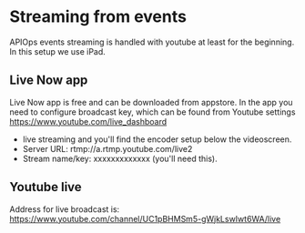 # Streaming from events

APIOps events streaming is handled with youtube at least for the beginning. In this setup we use iPad. 

## Live Now app
Live Now app is free and can be downloaded from appstore. In the app you need to configure broadcast key, which can be found from Youtube settings https://www.youtube.com/live_dashboard 
- live streaming and you'll find the encoder setup below the videoscreen. 
- Server URL: rtmp://a.rtmp.youtube.com/live2
- Stream name/key: xxxxxxxxxxxxx (you'll need this). 

## Youtube live 
Address for live broadcast is: https://www.youtube.com/channel/UC1pBHMSm5-gWjkLswIwt6WA/live 




